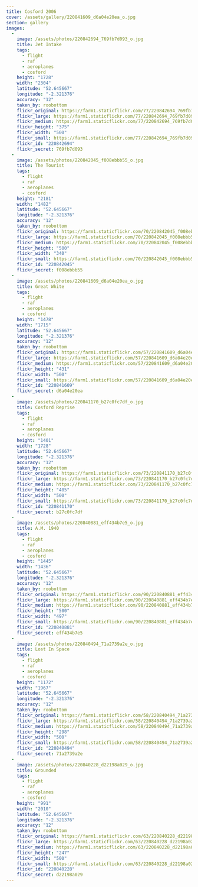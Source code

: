 ```yaml
---
title: Cosford 2006
cover: /assets/gallery/220841609_d6a04e20ea_o.jpg
section: gallery
images:
  - 
    image: /assets/photos/220842694_769fb7d093_o.jpg
    title: Jet Intake
    tags:
      - flight
      - raf
      - aeroplanes
      - cosford
    height: "1728"
    width: "2304"
    latitude: "52.645667"
    longitude: "-2.321376"
    accuracy: "12"
    taken_by: roobottom
    flickr_original: https://farm1.staticflickr.com/77/220842694_769fb7d093_o.jpg
    flickr_large: https://farm1.staticflickr.com/77/220842694_769fb7d093_b.jpg
    flickr_medium: https://farm1.staticflickr.com/77/220842694_769fb7d093.jpg
    flickr_height: "375"
    flickr_width: "500"
    flickr_small: https://farm1.staticflickr.com/77/220842694_769fb7d093_m.jpg
    flickr_id: "220842694"
    flickr_secret: 769fb7d093
  - 
    image: /assets/photos/220842045_f008ebbb55_o.jpg
    title: The Tourist
    tags:
      - flight
      - raf
      - aeroplanes
      - cosford
    height: "2181"
    width: "1482"
    latitude: "52.645667"
    longitude: "-2.321376"
    accuracy: "12"
    taken_by: roobottom
    flickr_original: https://farm1.staticflickr.com/70/220842045_f008ebbb55_o.jpg
    flickr_large: https://farm1.staticflickr.com/70/220842045_f008ebbb55_b.jpg
    flickr_medium: https://farm1.staticflickr.com/70/220842045_f008ebbb55.jpg
    flickr_height: "500"
    flickr_width: "340"
    flickr_small: https://farm1.staticflickr.com/70/220842045_f008ebbb55_m.jpg
    flickr_id: "220842045"
    flickr_secret: f008ebbb55
  - 
    image: /assets/photos/220841609_d6a04e20ea_o.jpg
    title: Great White
    tags:
      - flight
      - raf
      - aeroplanes
      - cosford
    height: "1478"
    width: "1715"
    latitude: "52.645667"
    longitude: "-2.321376"
    accuracy: "12"
    taken_by: roobottom
    flickr_original: https://farm1.staticflickr.com/57/220841609_d6a04e20ea_o.jpg
    flickr_large: https://farm1.staticflickr.com/57/220841609_d6a04e20ea_b.jpg
    flickr_medium: https://farm1.staticflickr.com/57/220841609_d6a04e20ea.jpg
    flickr_height: "431"
    flickr_width: "500"
    flickr_small: https://farm1.staticflickr.com/57/220841609_d6a04e20ea_m.jpg
    flickr_id: "220841609"
    flickr_secret: d6a04e20ea
  - 
    image: /assets/photos/220841170_b27c0fc7df_o.jpg
    title: Cosford Reprise
    tags:
      - flight
      - raf
      - aeroplanes
      - cosford
    height: "1401"
    width: "1728"
    latitude: "52.645667"
    longitude: "-2.321376"
    accuracy: "12"
    taken_by: roobottom
    flickr_original: https://farm1.staticflickr.com/73/220841170_b27c0fc7df_o.jpg
    flickr_large: https://farm1.staticflickr.com/73/220841170_b27c0fc7df_b.jpg
    flickr_medium: https://farm1.staticflickr.com/73/220841170_b27c0fc7df.jpg
    flickr_height: "405"
    flickr_width: "500"
    flickr_small: https://farm1.staticflickr.com/73/220841170_b27c0fc7df_m.jpg
    flickr_id: "220841170"
    flickr_secret: b27c0fc7df
  - 
    image: /assets/photos/220840881_eff434b7e5_o.jpg
    title: A.M. 1940
    tags:
      - flight
      - raf
      - aeroplanes
      - cosford
    height: "1445"
    width: "1436"
    latitude: "52.645667"
    longitude: "-2.321376"
    accuracy: "12"
    taken_by: roobottom
    flickr_original: https://farm1.staticflickr.com/90/220840881_eff434b7e5_o.jpg
    flickr_large: https://farm1.staticflickr.com/90/220840881_eff434b7e5_b.jpg
    flickr_medium: https://farm1.staticflickr.com/90/220840881_eff434b7e5.jpg
    flickr_height: "500"
    flickr_width: "497"
    flickr_small: https://farm1.staticflickr.com/90/220840881_eff434b7e5_m.jpg
    flickr_id: "220840881"
    flickr_secret: eff434b7e5
  - 
    image: /assets/photos/220840494_71a2739a2e_o.jpg
    title: Lost In Space
    tags:
      - flight
      - raf
      - aeroplanes
      - cosford
    height: "1172"
    width: "1967"
    latitude: "52.645667"
    longitude: "-2.321376"
    accuracy: "12"
    taken_by: roobottom
    flickr_original: https://farm1.staticflickr.com/58/220840494_71a2739a2e_o.jpg
    flickr_large: https://farm1.staticflickr.com/58/220840494_71a2739a2e_b.jpg
    flickr_medium: https://farm1.staticflickr.com/58/220840494_71a2739a2e.jpg
    flickr_height: "298"
    flickr_width: "500"
    flickr_small: https://farm1.staticflickr.com/58/220840494_71a2739a2e_m.jpg
    flickr_id: "220840494"
    flickr_secret: 71a2739a2e
  - 
    image: /assets/photos/220840228_d22198a029_o.jpg
    title: Grounded
    tags:
      - flight
      - raf
      - aeroplanes
      - cosford
    height: "991"
    width: "2010"
    latitude: "52.645667"
    longitude: "-2.321376"
    accuracy: "12"
    taken_by: roobottom
    flickr_original: https://farm1.staticflickr.com/63/220840228_d22198a029_o.jpg
    flickr_large: https://farm1.staticflickr.com/63/220840228_d22198a029_b.jpg
    flickr_medium: https://farm1.staticflickr.com/63/220840228_d22198a029.jpg
    flickr_height: "247"
    flickr_width: "500"
    flickr_small: https://farm1.staticflickr.com/63/220840228_d22198a029_m.jpg
    flickr_id: "220840228"
    flickr_secret: d22198a029
---
```

